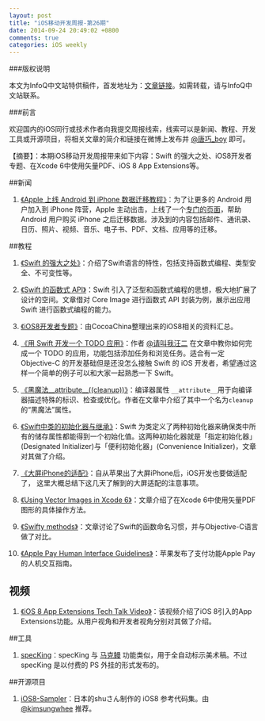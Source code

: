 ```yaml
---
layout: post
title: "iOS移动开发周报-第26期"
date: 2014-09-24 20:49:02 +0800
comments: true
categories: iOS weekly
---
```


###版权说明

本文为InfoQ中文站特供稿件，首发地址为：[文章链接](http://www.infoq.com/cn/news/2014/09/swift-strong-point)。如需转载，请与InfoQ中文站联系。

###前言

欢迎国内的iOS同行或技术作者向我提交周报线索，线索可以是新闻、教程、开发工具或开源项目，将相关文章的简介和链接在微博上发布并 [@唐巧_boy](http://weibo.com/tangqiaoboy) 即可。

【摘要】：本期iOS移动开发周报带来如下内容：Swift 的强大之处、iOS8开发者专题、在Xcode 6中使用矢量PDF、iOS 8 App Extensions等。

##新闻

 1. [《Apple 上线 Android 到 iPhone 数据迁移教程》](http://www.guomii.com/posts/38832)：为了让更多的 Android 用户加入到 iPhone 阵营，Apple 主动出击，上线了一个[专门的页面](http://support.apple.com/kb/HT6407)，帮助 Android 用户购买 iPhone 之后迁移数据。涉及到的内容包括邮件、通讯录、日历、照片、视频、音乐、电子书、PDF、文档、应用等的迁移。

##教程

 1. [《Swift 的强大之处》](http://objccn.io/issue-16-1/)：介绍了Swift语言的特性，包括支持函数式编程、类型安全、不可变性等。

 1. [《Swift 的函数式 API》](http://objccn.io/issue-16-4/)：Swift 引入了泛型和函数式编程的思想，极大地扩展了设计的空间。文章借对 Core Image 进行函数式 API 封装为例，展示出应用 Swift 进行函数式编程的能力。

 1. [《iOS8开发者专题》](http://www.cocoachina.com/special/ios8/)：由CocoaChina整理出来的iOS8相关的资料汇总。

 1. [《用 Swift 开发一个 TODO 应用》](http://blog.callmewhy.com/2014/09/15/todo-list-in-swift/)：作者 [@请叫我汪二](http://weibo.com/small1030light) 在文章中教你如何完成一个 TODO 的应用，功能包括添加任务和浏览任务。适合有一定 Objective-C 的开发基础但是还没怎么接触 Swift 的 iOS 开发者，希望通过这样一个简单的例子可以和大家一起熟悉一下 Swift。

 1. [《黑魔法__attribute__((cleanup))》](http://blog.sunnyxx.com/2014/09/15/objc-attribute-cleanup/)：编译器属性 `__attribute__`用于向编译器描述特殊的标识、检查或优化。作者在文章中介绍了其中一个名为`cleanup`的“黑魔法”属性。

 1. [《Swift中类的初始化器与继承》](http://nonomori.farbox.com/post/swiftzhong-lei-de-chu-shi-hua-qi-yu-ji-cheng)：Swift 为类定义了两种初始化器来确保类中所有的储存属性都能得到一个初始化值。这两种初始化器就是「指定初始化器」(Designated Initializer)与「便利初始化器」(Convenience Initializer)，文章对其做了介绍。

 1. [《大屏iPhone的适配》](http://blog.ibireme.com/2014/09/16/adapted_to_iphone6/)：自从苹果出了大屏iPhone后，iOS开发也要做适配了， 这里大概总结下这几天了解到的大屏适配的注意事项。

 1. [《Using Vector Images in Xcode 6》](http://martiancraft.com/blog/2014/09/vector-images-xcode6/)：文章介绍了在Xcode 6中使用矢量PDF图形的具体操作方法。

 1. [《Swifty methods》](http://radex.io/swift/methods/)：文章讨论了Swift的函数命名习惯，并与Objective-C语言做了对比。

 1. [《Apple Pay Human Interface Guidelines》](https://developer.apple.com/apple-pay/Apple-Pay-Human-Interface-Guidelines.pdf)：苹果发布了支付功能Apple Pay的人机交互指南。

## 视频

 1. [《iOS 8 App Extensions Tech Talk Video》](http://www.raywenderlich.com/83021/ios-8-app-extensions-tech-talk-video)：该视频介绍了iOS 8引入的App Extensions功能。从用户视角和开发者视角分别对其做了介绍。

##工具

 1. [specKing](http://www.wuwacorp.com/specking/)：specKing 与 [马克鳗](http://www.getmarkman.com/) 功能类似，用于全自动标示美术稿。不过 specKing 是以付费的 PS 外挂的形式发布的。

##开源项目

 1. [iOS8-Sampler](https://github.com/shu223/iOS8-Sampler)：日本的shuさん制作的 iOS8 参考代码集。由 [@kimsungwhee](http://weibo.com/u/2289288323) 推荐。


